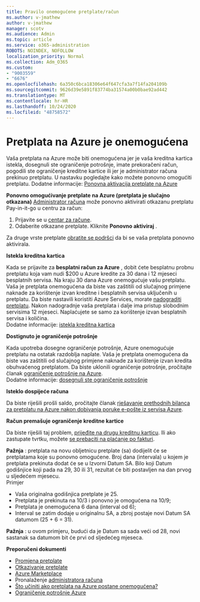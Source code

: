 ```yaml
---
title: Pravilo onemogućene pretplate/račun
ms.author: v-jmathew
author: v-jmathew
manager: scotv
ms.audience: Admin
ms.topic: article
ms.service: o365-administration
ROBOTS: NOINDEX, NOFOLLOW
localization_priority: Normal
ms.collection: Adm_O365
ms.custom:
- "9003559"
- "6676"
ms.openlocfilehash: 6a350c6bca18306e64f647cfa3a7f14fa204109b
ms.sourcegitcommit: 9626d39e5891f83774ba31574a00b0bae92ad442
ms.translationtype: MT
ms.contentlocale: hr-HR
ms.lasthandoff: 10/24/2020
ms.locfileid: "48758572"
---
```

# <a name="azure-subscription-disabled"></a>Pretplata na Azure je onemogućena

Vaša pretplata na Azure može biti onemogućena jer je vaša kreditna kartica istekla, dosegnuli ste ograničenje potrošnje, imate prekoračeni račun, pogodili ste ograničenje kreditne kartice ili jer je administrator računa prekinuo pretplatu. U nastavku pogledajte kako možete ponovno omogućiti pretplatu. Dodatne informacije: [Ponovna aktivacija pretplate na Azure](https://docs.microsoft.com/azure/billing/billing-subscription-become-disable?WT.mc_id=Portal-Microsoft_Azure_Support)

**Ponovno omogućivanje pretplate na Azure (pretplata je slučajno otkazana)** [Administrator računa](https://docs.microsoft.com/azure/billing/billing-subscription-transfer?WT.mc_id=Portal-Microsoft_Azure_Support#whoisaa) može ponovno aktivirati otkazanu pretplatu Pay-in-it-go u centru za račun:

1. Prijavite se u [centar za račune](https://account.windowsazure.com/Subscriptions).
2. Odaberite otkazane pretplate. Kliknite **Ponovno aktiviraj** .

Za druge vrste pretplate [obratite se podršci](https://portal.azure.com/?#blade/Microsoft_Azure_Support/HelpAndSupportBlade) da bi se vaša pretplata ponovno aktivirala.

**Istekla kreditna kartica**

Kada se prijavite za **besplatni račun za Azure** , dobit ćete besplatnu probnu pretplatu koja vam nudi $200 u Azure kredite za 30 dana i 12 mjeseci besplatnih servisa. Na kraju 30 dana Azure onemogućuje vašu pretplatu. Vaša je pretplata onemogućena da biste vas zaštitili od slučajnog primjene naknade za korištenje izvan kreditne i besplatnih servisa uključenih u pretplatu. Da biste nastavili koristiti Azure Services, morate [nadograditi pretplatu](https://docs.microsoft.com/azure/billing/billing-upgrade-azure-subscription?WT.mc_id=Portal-Microsoft_Azure_Support). Nakon nadogradnje vaša pretplata i dalje ima pristup slobodnim servisima 12 mjeseci. Naplaćujete se samo za korištenje izvan besplatnih servisa i količina.  
Dodatne informacije: [istekla kreditna kartica](https://docs.microsoft.com/azure/billing/billing-subscription-become-disable?WT.mc_id=Portal-Microsoft_Azure_Support#your-credit-is-expired)

**Dostignuto je ograničenje potrošnje**

Kada upotreba dosegne ograničenje potrošnje, Azure onemogućuje pretplatu na ostatak razdoblja naplate. Vaša je pretplata onemogućena da biste vas zaštitili od slučajnog primjene naknade za korištenje izvan kredita obuhvaćenog pretplatom. Da biste uklonili ograničenje potrošnje, pročitajte članak [ograničenje potrošnje na Azure](https://docs.microsoft.com/azure/cost-management-billing/manage/spending-limit?WT.mc_id=Portal-Microsoft_Azure_Support).  
Dodatne informacije: [dosegnuli ste ograničenje potrošnje](https://docs.microsoft.com/azure/cost-management-billing/manage/subscription-disabled?WT.mc_id=Portal-Microsoft_Azure_Support#you-reached-your-spending-limit)

**Isteklo dospijeće računa**

Da biste riješili prošli saldo, pročitajte članak [rješavanje prethodnih bilanca za pretplatu na Azure nakon dobivanja poruke e-pošte iz servisa Azure](https://docs.microsoft.com/azure/billing/billing-azure-subscription-past-due-balance?WT.mc_id=Portal-Microsoft_Azure_Support).

**Račun premašuje ograničenje kreditne kartice**

Da biste riješili taj problem, [prijeđite na drugu kreditnu karticu](https://docs.microsoft.com/azure/billing/billing-how-to-change-credit-card?WT.mc_id=Portal-Microsoft_Azure_Support). Ili ako zastupate tvrtku, možete [se prebaciti na plaćanje po fakturi](https://docs.microsoft.com/azure/billing/billing-how-to-pay-by-invoice?WT.mc_id=Portal-Microsoft_Azure_Support).

**Pažnja** : pretplata na novu obljetnicu pretplate (sa) dodijelit će se pretplatama koje su ponovno omogućene. Broj dana (intervala) u kojem je pretplata prekinuta dodat će se u Izvorni Datum SA. Bilo koji Datum godišnjice koji pada na 29, 30 ili 31, rezultat će biti postavljen na dan prvog u sljedećem mjesecu.  
Primjer

- Vaša originalna godišnjica pretplate je 25.
- Pretplata je prekinuta na 10/3 i ponovno je omogućena na 10/9;
- Pretplata je onemogućena 6 dana (interval od 6);
- Interval se zatim dodaje u originalnu SA, a zbroj postaje novi Datum SA datumom (25 + 6 = 31). 

**Pažnja** : u ovom primjeru, budući da je Datum sa sada veći od 28, novi sastanak sa datumom bit će prvi od sljedećeg mjeseca.

**Preporučeni dokumenti**

- [Promjena pretplate](https://docs.microsoft.com/azure/billing/billing-how-to-switch-azure-offer?WT.mc_id=Portal-Microsoft_Azure_Support)  
- [Otkazivanje pretplate](https://docs.microsoft.com/azure/billing/billing-how-to-cancel-azure-subscription?WT.mc_id=Portal-Microsoft_Azure_Support)  
- [Azure Marketplace](https://azuremarketplace.microsoft.com/marketplace/?source=datamarket)
- Pronalaženje [administratora računa](https://docs.microsoft.com/azure/billing/billing-subscription-transfer?WT.mc_id=Portal-Microsoft_Azure_Support#whoisaa)
- [Što učiniti ako pretplata na Azure postane onemogućena?](https://docs.microsoft.com/azure/billing/billing-subscription-become-disable/?WT.mc_id=Portal-Microsoft_Azure_Support)
- [Ograničenje potrošnje Azure](https://docs.microsoft.com/azure/cost-management-billing/manage/spending-limit?WT.mc_id=Portal-Microsoft_Azure_Support)

